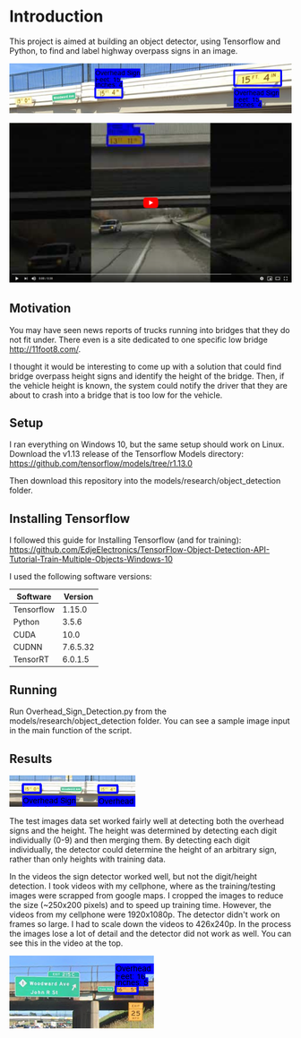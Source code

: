 # Introduction
This project is aimed at building an object detector, using Tensorflow and Python, to find and label highway overpass signs in an image.

![Three Sign Test](https://github.com/jcblucero/OverheadSignDetector/blob/master/doc/OverpassHeight_Three_Signs_Test_Out.PNG)

[![Youtube Link](https://github.com/jcblucero/OverheadSignDetector/blob/master/doc/VideoImage.PNG)](http://www.youtube.com/watch?v=k1BO4s32JA8)

## Motivation
You may have seen news reports of trucks running into bridges that they do not fit under. There even is a site dedicated to one specific low bridge http://11foot8.com/.

I thought it would be interesting to come up with a solution that could find bridge overpass height signs and identify the height of the bridge. Then, if the vehicle height is known, the system could notify the driver that they are about to crash into a bridge that is too low for the vehicle. 

## Setup
I ran everything on Windows 10, but the same setup should work on Linux.
Download the v1.13 release of the Tensorflow Models directory: https://github.com/tensorflow/models/tree/r1.13.0

Then download this repository into the models/research/object_detection folder.

## Installing Tensorflow

I followed this guide for Installing Tensorflow (and for training): https://github.com/EdjeElectronics/TensorFlow-Object-Detection-API-Tutorial-Train-Multiple-Objects-Windows-10

I used the following software versions:

Software | Version
------------ | -------------
Tensorflow | 1.15.0
Python | 3.5.6
CUDA | 10.0
CUDNN | 7.6.5.32
TensorRT | 6.0.1.5

## Running
Run Overhead_Sign_Detection.py from the models/research/object_detection folder.
You can see a sample image input in the main function of the script.

## Results
![Two Sign](https://github.com/jcblucero/OverheadSignDetector/blob/master/doc/OverpassHeight_15_0_And_15_4_2.PNG) 

The test images data set worked fairly well at detecting both the overhead signs and the height. The height was determined by detecting each digit individually (0-9) and then merging them. By detecting each digit individually, the detector could determine the height of an arbitrary sign, rather than only heights with training data.

In the videos the sign detector worked well, but not the digit/height detection. I took videos with my cellphone, where as the training/testing images were scrapped from google maps. I cropped the images to reduce the size (~250x200 pixels) and to speed up training time. However, the videos from my cellphone were 1920x1080p. The detector didn't work on frames so large. I had to scale down the videos to 426x240p. In the process the images lose a lot of detail and the detector did not work as well. You can see this in the video at the top.

![Test Image](https://github.com/jcblucero/OverheadSignDetector/blob/master/doc/OverpassHeight_16_5_3.PNG)



